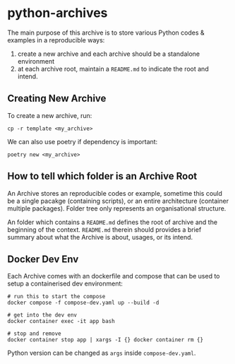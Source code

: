 # python-archives

The main purpose of this archive is to store various Python codes & examples in a reproducible ways:

1. create a new archive and each archive should be a standalone environment
2. at each archive root, maintain a `README.md` to indicate the root and intend.

## Creating New Archive

To create a new archive, run:

```shell
cp -r template <my_archive>
```

We can also use poetry if dependency is important:

```shell
poetry new <my_archive>
```

## How to tell which folder is an Archive Root

An Archive stores an reproducible codes or example, sometime this could be a single pacakge (containing scripts), or an entire architecture (container multiple packages). Folder tree only represents an organisational structure. 

An folder which contains a `README.md` defines the root of archive and the beginning of the context. `README.md` therein should provides a brief summary about what the Archive is about, usages, or its intend.

## Docker Dev Env

Each Archive comes with an dockerfile and compose that can be used to setup a containerised dev environment: 

```shell
# run this to start the compose 
docker compose -f compose-dev.yaml up --build -d

# get into the dev env
docker container exec -it app bash

# stop and remove
docker container stop app | xargs -I {} docker container rm {}
```

Python version can be changed as `args` inside `compose-dev.yaml`.